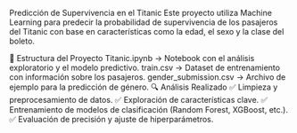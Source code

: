 Predicción de Supervivencia en el Titanic
Este proyecto utiliza Machine Learning para predecir la probabilidad de supervivencia de los pasajeros del Titanic con base en características como la edad, el sexo y la clase del boleto.

📂 Estructura del Proyecto
Titanic.ipynb → Notebook con el análisis exploratorio y el modelo predictivo.
train.csv → Dataset de entrenamiento con información sobre los pasajeros.
gender_submission.csv → Archivo de ejemplo para la predicción de género.
🔍 Análisis Realizado
✅ Limpieza y preprocesamiento de datos.
✅ Exploración de características clave.
✅ Entrenamiento de modelos de clasificación (Random Forest, XGBoost, etc.).
✅ Evaluación de precisión y ajuste de hiperparámetros.
